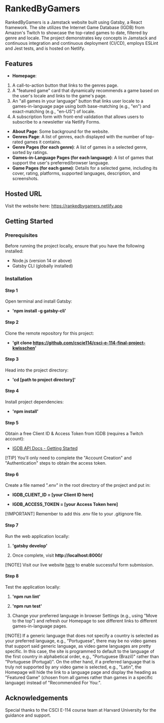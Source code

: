 # RankedByGamers

RankedByGamers is a Jamstack website built using Gatsby, a React framework. The site utilizes the Internet Game Database (IGDB) from Amazon's Twitch to showcase the top-rated games to date, filtered by genre and locale. The project demonstrates key concepts in Jamstack and continuous integration and continuous deployment (CI/CD), employs ESLint and Jest tests, and is hosted on Netlify.

## Features

- **Homepage**: 
1. A call-to-action button that links to the genres page.
2. A "featured game" card that dynamically recommends a game based on the user's locale and links to the game's page.
3. An "all games in your language" button that links user locale to a games-in-language page using both base-matching (e.g., "en") and exact-matching (e.g., "en-US") of locale.
4. A subscription form with front-end validation that allows users to subscribe to a newsletter via Netlify Forms.
- **About Page**: Some background for the website.
- **Genres Page**: A list of genres, each displayed with the number of top-rated games it contains.
- **Genre Pages (for each genre)**: A list of games in a selected genre, sorted by ratings.
- **Games-in-Language Pages (for each language)**: A list of games that support the user's preferred/browser language.
- **Game Pages (for each game)**: Details for a selected game, including its cover, rating, platforms, supported languages, description, and screenshots.

## Hosted URL

Visit the website here: https://rankedbygamers.netlify.app

## Getting Started

### Prerequisites

Before running the project locally, ensure that you have the following installed:

- Node.js (version 14 or above)
- Gatsby CLI (globally installed)

### Installation

#### Step 1

Open terminal and install Gatsby:

- __'npm install -g gatsby-cli'__


#### Step 2

Clone the remote repository for this project:

- __'git clone https://github.com/cscie114/csci-e-114-final-project-kwisschen'__


#### Step 3

Head into the project directory:

- __'cd [path to project directory]'__


#### Step 4

Install project dependencies:

- __'npm install'__


#### Step 5

Obtain a free Client ID & Access Token from IGDB (requires a Twitch account):

- [IGDB API Docs - Getting Started](https://api-docs.igdb.com/?javascript#getting-started)

[!TIP]
You'll only need to complete the "Account Creation" and "Authentication" steps to obtain the access token.


#### Step 6

Create a file named ".env" in the root directory of the project and put in:

- __IGDB_CLIENT_ID = [your Client ID here]__

- __IGDB_ACCESS_TOKEN = [your Access Token here]__

[!IMPORTANT] 
Remember to add this .env file to your .gitignore file.


#### Step 7

Run the web application locally:

1. __'gatsby develop'__

2. Once complete, visit __http://localhost:8000/__

[!NOTE]
Visit our live website [here](https://rankedbygamers.netlify.app) to enable successful form submission.


#### Step 8

Test the application locally:

1.  __'npm run lint'__

2.  __'npm run test'__

3. Change your preferred language in browser Settings (e.g., using "Move to the top") and refresh our Homepage to see different links to different games-in-language pages.

[!NOTE]
If a generic language that does not specify a country is selected as your preferred language, e.g., "Portuguese", there may be no video games that support said generic language, as video game languages are pretty specific. In this case, the site is programmed to default to the language  of the first country in alphabetical order, e.g., "Portuguese (Brazil)" rather than "Portuguese (Portugal)". On the other hand, if a preferred language that is truly not supported by any video game is selected, e.g., "Latin", the Homepage will hide the link to a language page and display the heading as "Featured Game" (chosen from all games rather than games in a specific language) instead of "Recommended For You:".

## Acknowledgements
Special thanks to the CSCI E-114 course team at Harvard University for the guidance and support.